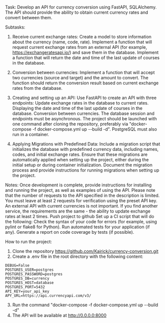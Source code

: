 Task: Develop an API for currency conversion using FastAPI, SQLAlchemy. The API should provide the ability to obtain current currency rates and convert between them.

Subtasks:
  1. Receive current exchange rates:
Create a model to store information about the currency (name, code, rate).
Implement a function that will request current exchange rates from an external API (for example, https://exchangeratesapi.io/) and save them in the database.
Implement a function that will return the date and time of the last update of courses in the database.

  2. Conversion between currencies:
Implement a function that will accept two currencies (source and target) and the amount to convert. The function should return the conversion result based on current exchange rates from the database.

  3. Creating and setting up an API:
Use FastAPI to create an API with three endpoints:
Update exchange rates in the database to current rates.
Displaying the date and time of the last update of courses in the database.
Conversion between currencies.
The database session and endpoints must be asynchronous.
The project should be launched with one command after cloning the repository, preferably via "docker-compose -f docker-compose.yml up --build -d".
PostgreSQL must also run in a container.

4. Applying Migrations with Predefined Data:
Include a migration script that initializes the database with predefined currency data, including names, codes, and initial exchange rates.
Ensure that these migrations are automatically applied when setting up the project, either during the initial setup or during container initialization.
Document the migration process and provide instructions for running migrations when setting up the project.

Notes:
Once development is complete, provide instructions for installing and running the project, as well as examples of using the API.
Please note that the number of requests to the API specified in the description is limited. You must leave at least 2 requests for verification using the preset API key. An external API with current currencies is not important. If you find another service, the requirements are the same - the ability to update exchange rates at least 2 times.
Push project to github
Set up a CI script that will do the following:
Check the syntax of your code for errors (for example, using pylint or flake8 for Python).
Run automated tests for your application (if any).
Generate a report on code coverage by tests (if possible).

How to run the project:
1. Clone the repository https://github.com/Kairick/currency-conversion.git
2. Create a .env file in the root directory with the following content:
```
DEBUG=False
POSTGRES_USER=postgres
POSTGRES_PASSWORD=postgres
POSTGRES_DB=currency
POSTGRES_HOST=database
POSTGRES_PORT=5432
API_KEY=your_api_key
APY_URL=https://api.currencyapi.com/v3/
```
3. Run the command "docker-compose -f docker-compose.yml up --build -d"
4. The API will be available at http://0.0.0.0:8000